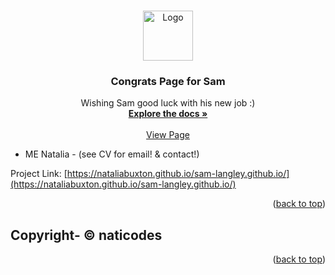 
<a name="readme-top"></a>


<br />
<div align="center">
  <a href="https://github.com/nataliabuxton/NataliasPortfolio">
    <img src="images/virgo.png" alt="Logo" width="80" height="80">
  </a>

<h3 align="center">Congrats Page for Sam</h3>

  <p align="center">
    Wishing Sam good luck with his new job :)
    <br />
    <a href="https://github.com/nataliabuxton/sam-langley.github.io"><strong>Explore the docs »</strong></a>
    <br />
    <br />
    <a href="https://nataliabuxton.github.io/sam-langley.github.io/">View Page</a>
  </p>
</div>


<!-- CONTACT -->
- ME
 Natalia - (see CV for email! & contact!)

Project Link: [https://nataliabuxton.github.io/sam-langley.github.io/](https://nataliabuxton.github.io/sam-langley.github.io/)

<p align="right">(<a href="#readme-top">back to top</a>)</p>



<!-- ACKNOWLEDGMENTS -->
## Copyright- © naticodes


<p align="right">(<a href="#readme-top">back to top</a>)</p>
